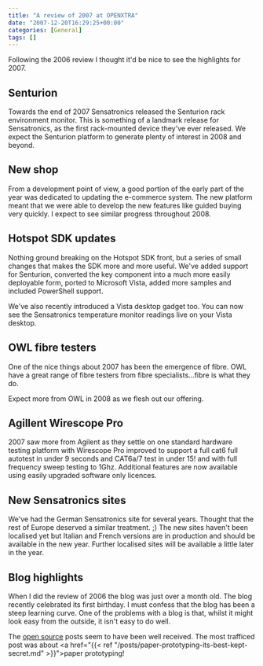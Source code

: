 ```yaml
---
title: "A review of 2007 at OPENXTRA"
date: "2007-12-20T16:29:25+00:00"
categories: [General]
tags: []
---
```


Following the 2006 review I thought it'd be nice to see the highlights for 2007.
<h2>Senturion</h2>
Towards the end of 2007 Sensatronics released the Senturion rack environment monitor. This is something of a landmark release for Sensatronics, as the first rack-mounted device they've ever released. We expect the Senturion platform to generate plenty of interest in 2008 and beyond.
<h2>New shop</h2>
From a development point of view, a good portion of the early part of the year was dedicated to updating the e-commerce system. The new platform meant that we were able to develop the new features like guided buying very quickly. I expect to see similar progress throughout 2008.
<h2>Hotspot SDK updates</h2>
Nothing ground breaking on the Hotspot SDK front, but a series of small changes that makes the SDK more and more useful. We've added support for Senturion, converted the key component into a much more easily deployable form, ported to Microsoft Vista, added more samples and included PowerShell support.

We've also recently introduced a Vista desktop gadget too. You can now see the Sensatronics temperature monitor readings live on your Vista desktop.
<h2>OWL fibre testers</h2>
One of the nice things about 2007 has been the emergence of fibre. OWL have a great range of fibre testers from fibre specialists...fibre is what they do.

Expect more from OWL in 2008 as we flesh out our offering.
<h2>Agillent Wirescope Pro</h2>
2007 saw more from Agilent as they settle on one standard hardware testing platform with Wirescope Pro improved to support a full cat6 full autotest in under 9 seconds and CAT6a/7 test in under 15! and with full frequency sweep testing to 1Ghz. Additional features are now available using easily upgraded software only licences.
<h2>New Sensatronics sites</h2>
We've had the German Sensatronics site for several years. Thought that the rest of Europe deserved a similar treatment. ;) The new sites haven't been localised yet but Italian and French versions are in production and should be available in the new year. Further localised sites will be available a little later in the year.
<h2>Blog highlights</h2>
When I did the review of 2006 the blog was just over a month old. The blog recently celebrated its first birthday. I must confess that the blog has been a steep learning curve. One of the problems with a blog is that, whilst it might look easy from the outside, it isn't easy to do well.

The <a href="/categories/open-source/">open source</a> posts seem to have been well received. The most trafficed post was about <a href="{{< ref "/posts/paper-prototyping-its-best-kept-secret.md" >}}">paper prototyping</a>!
